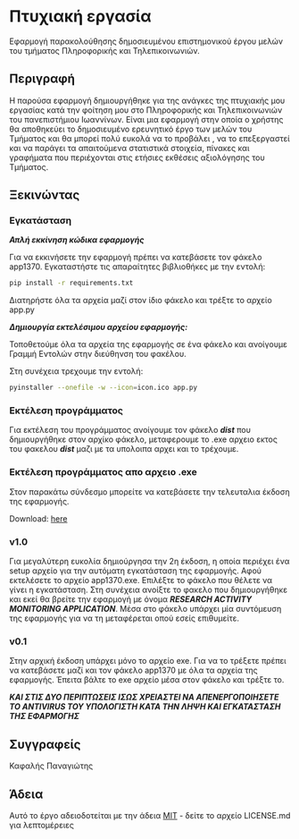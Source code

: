 # Πτυχιακή εργασία

Εφαρμογή παρακολούθησης δημοσιευμένου επιστημονικού έργου μελών του τμήματος Πληροφορικής και Τηλεπικοινωνιών. 



## Περιγραφή

Η παρούσα εφαρμογή δημιουργήθηκε για της ανάγκες της πτυχιακής μου εργασίας κατά την φοίτηση μου στο Πληροφορικής και Τηλεπικοινωνιών του πανεπιστήμιου Ιωαννίνων. Είναι μια εφαρμογή στην οποία ο χρήστης θα αποθηκεύει το δημοσιευμένο ερευνητικό έργο των μελών του Τμήματος και θα μπορεί πολύ ευκολά να το προβάλει , να το επεξεργαστεί και να παράγει τα απαιτούμενα στατιστικά στοιχεία, πίνακες και γραφήματα που περιέχονται στις ετήσιες εκθέσεις αξιολόγησης του Τμήματος.


## Ξεκινώντας


### Εγκατάσταση

***Απλή εκκίνηση κώδικα εφαρμογής***

Για να εκκινήσετε την εφαρμογή πρέπει να κατεβάσετε τον φάκελο app1370.
Εγκαταστήστε τις απαραίτητες βιβλιοθήκες με την εντολή:
```bash
pip install -r requirements.txt
```
Διατηρήστε όλα τα αρχεία μαζί στον ίδιο φάκελο και τρέξτε το αρχείο app.py


***Δημιουργία εκτελέσιμου αρχείου εφαρμογής:***

Τοποθετούμε όλα τα αρχεία της εφαρμογής σε ένα φάκελο και ανοίγουμε Γραμμή Εντολών
στην διεύθηνση του φακέλου.

Στη συνέχεια τρεχουμε την εντολή:
```bash
pyinstaller --onefile -w --icon=icon.ico app.py
```


### Εκτέλεση προγράμματος

Για εκτέλεση του προγράμματος ανοίγουμε τον φάκελο ***dist*** που 
δημιουργήθηκε στον αρχίκο φάκελο, μεταφερουμε το .exe αρχειο εκτος του 
φακελου ***dist*** μαζι με τα υπολοιπα αρχει  και το τρέχουμε.


### Εκτέλεση προγράμματος απο αρχειο .exe

Στον παρακάτω σύνδεσμο μπορείτε να κατεβάσετε την τελευταλια έκδοση της εφαρμογής.

Download: [here](https://github.com/panoskaf/ptixiaki/releases)

### v1.0

Για μεγαλύτερη ευκολία δημιούργησα την 2η έκδοση, η οποία περιέχει ένα setup αρχείο για την αυτόματη εγκατάσταση της εφαρμογής.
Αφού εκτελέσετε το αρχείο app1370.exe. Επιλέξτε το φάκελο που θέλετε να γίνει η εγκατάσταση. 
Στη συνέχεια ανοίξτε το φακελο που δημιουργήθηκε και εκεί θα βρείτε την εφαρμογή με όνομα ***RESEARCH ACTIVITY MONITORING APPLICATION***. 
Μέσα στο φάκελο υπάρχει μία συντόμευση της εφαρμογής για να τη μεταφέρεται οπού εσείς επιθυμείτε.


### v0.1

Στην αρχική έκδοση υπάρχει μόνο το αρχείο exe. Για να το τρέξετε πρέπει να κατεβάσετε μαζί και τον φάκελο app1370 
με όλα τα αρχεία της εφαρμογής. Έπειτα βάλτε το exe αρχείο μέσα στον φάκελο και τρέξτε το.

***ΚΑΙ ΣΤΙΣ ΔΥΟ ΠΕΡΙΠΤΩΣΕΙΣ ΙΣΩΣ ΧΡΕΙΑΣΤΕΙ ΝΑ ΑΠΕΝΕΡΓΟΠΟΙΗΣΕΤΕ ΤΟ ANTIVIRUS ΤΟΥ ΥΠΟΛΟΓΙΣΤΗ ΚΑΤΑ ΤΗΝ ΛΗΨΗ ΚΑΙ ΕΓΚΑΤΑΣΤΑΣΗ ΤΗΣ ΕΦΑΡΜΟΓΗΣ***


## Συγγραφείς

Καφαλής Παναγιώτης


## Άδεια

Αυτό το έργο αδειοδοτείται με την άδεια [ΜΙΤ](https://github.com/panoskaf/ptixiaki/blob/main/LICENSE) - δείτε το αρχείο LICENSE.md για λεπτομέρειες
